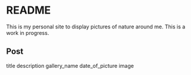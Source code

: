 # README

This is my personal site to display pictures of nature around me. This is a work in progress.

## Post

title description gallery_name date_of_picture image
